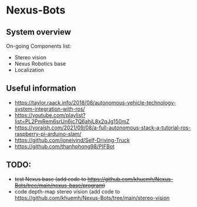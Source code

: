 # Nexus-Bots

## System overview

On-going Components list:
- Stereo vision
- Nexus Robotics base
- Localization

## Useful information
- https://taylor.raack.info/2018/08/autonomous-vehicle-technology-system-integration-with-ros/
- https://youtube.com/playlist?list=PL2PmRem6srUn6jc7Q6ahjL8x2qJg150mZ
- https://yoraish.com/2021/09/08/a-full-autonomous-stack-a-tutorial-ros-raspberry-pi-arduino-slam/
- https://github.com/joneivind/Self-Driving-Truck
- https://github.com/thanhphong98/PIFBot

## TODO:
- ~~test Nexus base (add code to https://github.com/khuemh/Nexus-Bots/tree/main/nexus-base/program)~~
- code depth-map stereo vision (add code to https://github.com/khuemh/Nexus-Bots/tree/main/stereo-vision
